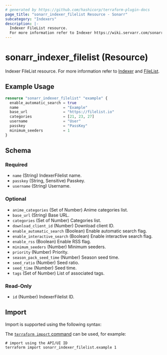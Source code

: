 ```yaml
---
# generated by https://github.com/hashicorp/terraform-plugin-docs
page_title: "sonarr_indexer_filelist Resource - Sonarr"
subcategory: "Indexers"
description: |-
  Indexer FileList resource.
  For more information refer to Indexer https://wiki.servarr.com/sonarr/settings#indexers and FileList https://wiki.servarr.com/sonarr/supported#filelist.
---
```


# sonarr_indexer_filelist (Resource)

<!-- subcategory:Indexers -->
Indexer FileList resource.
For more information refer to [Indexer](https://wiki.servarr.com/sonarr/settings#indexers) and [FileList](https://wiki.servarr.com/sonarr/supported#filelist).

## Example Usage

```terraform
resource "sonarr_indexer_filelist" "example" {
  enable_automatic_search = true
  name                    = "Example"
  base_url                = "https://filelist.io"
  categories              = [21, 23, 27]
  username                = "User"
  passkey                 = "PassKey"
  minimum_seeders         = 1
}
```

<!-- schema generated by tfplugindocs -->
## Schema

### Required

- `name` (String) IndexerFilelist name.
- `passkey` (String, Sensitive) Passkey.
- `username` (String) Username.

### Optional

- `anime_categories` (Set of Number) Anime categories list.
- `base_url` (String) Base URL.
- `categories` (Set of Number) Categories list.
- `download_client_id` (Number) Download client ID.
- `enable_automatic_search` (Boolean) Enable automatic search flag.
- `enable_interactive_search` (Boolean) Enable interactive search flag.
- `enable_rss` (Boolean) Enable RSS flag.
- `minimum_seeders` (Number) Minimum seeders.
- `priority` (Number) Priority.
- `season_pack_seed_time` (Number) Season seed time.
- `seed_ratio` (Number) Seed ratio.
- `seed_time` (Number) Seed time.
- `tags` (Set of Number) List of associated tags.

### Read-Only

- `id` (Number) IndexerFilelist ID.

## Import

Import is supported using the following syntax:

The [`terraform import` command](https://developer.hashicorp.com/terraform/cli/commands/import) can be used, for example:

```shell
# import using the API/UI ID
terraform import sonarr_indexer_filelist.example 1
```

